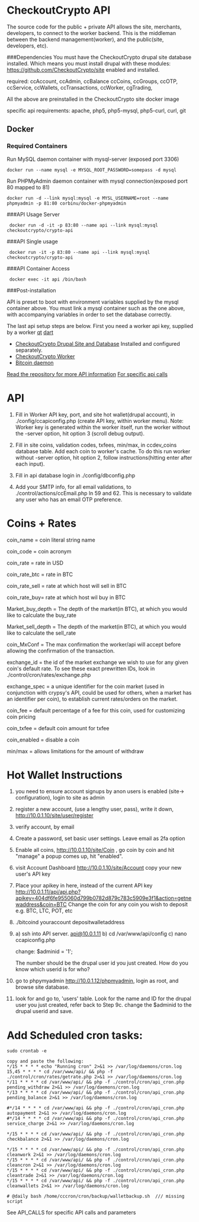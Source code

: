 CheckoutCrypto API
==================

The source code for the public + private API allows the site, merchants, developers, to connect to the worker backend.  This is the middleman between the backend management(worker), and the public(site, developers, etc).
 

###Dependencies
You must have the CheckoutCrypto drupal site database installed. Which means you must install drupal with these modules: https://github.com/CheckoutCrypto/site enabled and installed.

required:  ccAccount, ccAdmin, ccBalance ccCoins, ccGroups, ccOTP, ccService, ccWallets, ccTransactions, ccWorker, cgTrading,

All the above are preinstalled in the CheckoutCrypto site docker image

specific api requirements:
apache, php5, php5-mysql, php5-curl, curl, git 

## Docker
### Required Containers
Run MySQL daemon container with mysql-server (exposed port 3306)

```
docker run --name mysql -e MYSQL_ROOT_PASSWORD=somepass -d mysql
```

Run PHPMyAdmin daemon container with mysql connection(exposed port 80 mapped to 81)

```
docker run -d --link mysql:mysql -e MYSL_USERNAME=root --name phpmyadmin -p 81:80 corbinu/docker-phpmyadmin
```

###API Usage Server

```
 docker run -d -it -p 83:80 --name api --link mysql:mysql checkoutcrypto/crypto-api
```

###API Single usage

```
 docker run -it -p 83:80 --name api --link mysql:mysql checkoutcrypto/crypto-api
```

###API Container Access

```
 docker exec -it api /bin/bash
```

###Post-installation

API is preset to boot with environment variables supplied by the mysql container above. You must link a mysql container such as the one above, with accompanying variables in order to set the database correctly.

The last api setup steps are below. First you need a worker api key, supplied by a worker [qt](https://registry.hub.docker.com/u/checkoutcrypto/worker) [ dart](https://registry.hub.docker.com/u/checkoutcrypto/worker-dart)

- [CheckoutCrypto Drupal Site and Database](https://registry.hub.docker.com/u/checkoutcrypto/site/) Installed and configured separately.
- [CheckoutCrypto Worker](https://registry.hub.docker.com/u/checkoutcrypto/worker)
- [Bitcoin daemon](https://bitcoin.org/en/download)

[Read the repository for more API information](https://github.com/CheckoutCrypto/crypto-api/) 
[For specific api calls](https://github.com/CheckoutCrypto/crypto-api/blob/master/API_CALLS.md)


API
===
1) Fill in Worker API key, port, and site hot wallet(drupal account), in ./config/ccapiconfig.php (create API key, within worker menu). Note: Worker key is generated within the worker itself, run the worker without the -server option, hit option 3 (scroll debug output).

2) Fill in site coins, validation codes, txfees, min/max, in ccdev_coins database table. Add each coin to worker's cache. To do this run worker without -server option, hit option 2, follow instructions(hitting enter after each input).

3) Fill in api database login in ./config/dbconfig.php

4) Add your SMTP info, for all email validations, to ./control/actions/ccEmail.php ln 59 and 62.  This is necessary to validate any user who has an email OTP preference.

Coins + Rates
======

coin_name = coin literal string name

coin_code = coin acronym

coin_rate   = rate in USD

coin_rate_btc = rate in BTC

coin_rate_sell = rate at which host will sell in BTC

coin_rate_buy= rate at which host wil buy in BTC

Market_buy_depth = The depth of the market(in BTC), at which you would like to calculate the buy_rate

Market_sell_depth = The depth of the market(in BTC), at which you would like to calculate the sell_rate

coin_MxConf = The max confirmation the worker/api will accept before allowing the confirmation of the transaction.  

exchange_id = the id of the market exchange we wish to use for any given coin's default rate. To see these exact prewritten IDs, look in ./control/cron/rates/exchange.php

exchange_spec = a unique identifier for the coin market (used in conjunction with crypsy's API, could be used for others, when a market has an identifier per coin), to establish current rates/orders on the market.

coin_fee = default percentage of a fee for this coin, used for customizing coin pricing

coin_txfee = default coin amount for txfee

coin_enabled = disable a coin

min/max = allows limitations for the amount of withdraw



Hot Wallet Instructions
========================

1) you need to ensure account signups by anon users is enabled (site-> configuration), login to site as admin

2) register a new account, (use a lengthy user, pass), write it down, http://10.0.1.10/site/user/register

3) verify account, by email

4) Create a password, set basic user settings.  Leave email as 2fa option

5) Enable all coins, http://10.0.1.10/site/Coin , go coin by coin and hit "manage" a popup comes up, hit "enabled".

6) visit Account Dashboard http://10.0.1.10/site/Account copy your new user's API key

7) Place your apikey in here, instead of the current API key http://10.0.1.11/api/api.php?apikey=404df6fe955060d799b0782d879c783c5909e3f1&action=getnewaddress&coin=BTC  Change the coin for any coin you wish to deposit e.g. BTC, LTC, POT, etc

8)  ./bitcoind youraccount depositwalletaddress

9) a) ssh into API server. api@10.0.1.11
   b) cd /var/www/api/config
	c) nano ccapiconfig.php

	change:  $adminid = '1';

	The number should be the drupal user id you just created.  How do you know which userid is for who?
10) go to phpymyadmin http://10.0.1.12/phpmyadmin, login as root, and browse site database.

11) look for and go to, 'users' table.  Look for the name and ID for the drupal user you just created, refer back to Step 9c.  change the $adminid to the drupal userid and save.


Add Scheduled cron tasks:
========================
```
sudo crontab -e
```
```
copy and paste the following:
*/15 * * * * echo "Running cron" 2>&1 >> /var/log/daemons/cron.log
15,45 * * * * cd /var/www/api/ && php -f ./control/cron/rates/getrate.php 2>&1 >> /var/log/daemons/cron.log
*/11 * * * * cd /var/www/api/ && php -f ./control/cron/api_cron.php pending_withdraw 2>&1 >> /var/log/daemons/cron.log
*/13 * * * * cd /var/www/api/ && php -f ./control/cron/api_cron.php pending_balance 2>&1 >> /var/log/daemons/cron.log

#*/14 * * * * cd /var/www/api && php -f ./control/cron/api_cron.php autopayment 2>&1 >> /var/log/daemons/cron.log
#*/14 * * * * cd /var/www/api && php -f ./control/cron/api_cron.php service_charge 2>&1 >> /var/log/daemons/cron.log

*/15 * * * * cd /var/www/api/ && php -f ./control/cron/api_cron.php checkbalance 2>&1 >> /var/log/daemons/cron.log

*/15 * * * * cd /var/www/api/ && php -f ./control/cron/api_cron.php cleanwork 2>&1 >> /var/log/daemons/cron.log
*/15 * * * * cd /var/www/api/ && php -f ./control/cron/api_cron.php cleancron 2>&1 >> /var/log/daemons/cron.log
*/15 * * * * cd /var/www/api/ && php -f ./control/cron/api_cron.php cleantrade 2>&1 >> /var/log/daemons/cron.log
*/15 * * * * cd /var/www/api/ && php -f ./control/cron/api_cron.php cleanwallets 2>&1 >> /var/log/daemons/cron.log

# @daily bash /home/cccron/cron/backup/walletbackup.sh  /// missing script
```

See API_CALLS for specific API calls and parameters
